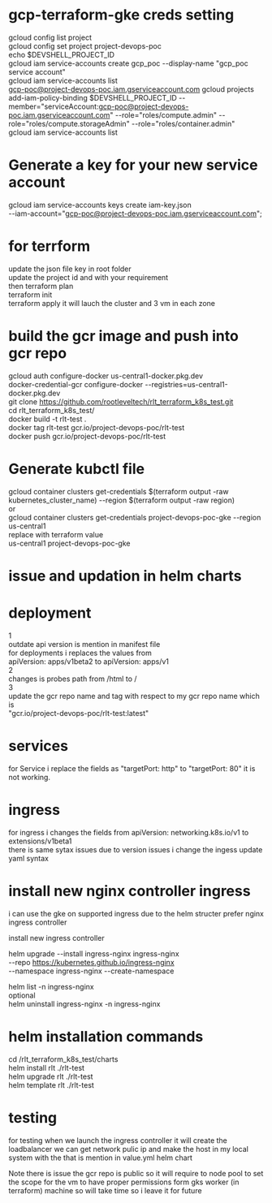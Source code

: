 # gcp-terraform-gke creds setting
gcloud config list project <br />
gcloud config set project project-devops-poc <br />
echo $DEVSHELL_PROJECT_ID <br />
gcloud iam service-accounts create gcp_poc --display-name "gcp_poc service account" <br />
gcloud iam service-accounts list <br />
gcp-poc@project-devops-poc.iam.gserviceaccount.com
gcloud projects add-iam-policy-binding $DEVSHELL_PROJECT_ID     --member="serviceAccount:gcp-poc@project-devops-poc.iam.gserviceaccount.com"     --role="roles/compute.admin"     --role="roles/compute.storageAdmin"     --role="roles/container.admin"   <br />
gcloud iam service-accounts list <br />
# Generate a key for your new service account
gcloud iam service-accounts keys create iam-key.json \
  --iam-account="gcp-poc@project-devops-poc.iam.gserviceaccount.com";

# for terrform 

update the json file key in root folder <br />
update the project id and with your requirement <br />
then terraform plan <br />
terraform init <br />
terraform apply it will lauch the cluster and 3 vm in each zone <br />






# build the gcr image and push into gcr repo

gcloud auth configure-docker     us-central1-docker.pkg.dev <br />
docker-credential-gcr configure-docker --registries=us-central1-docker.pkg.dev <br />
git clone https://github.com/rootleveltech/rlt_terraform_k8s_test.git <br />
cd rlt_terraform_k8s_test/ <br />
docker build -t rlt-test . <br />
docker tag rlt-test  gcr.io/project-devops-poc/rlt-test <br />
docker push  gcr.io/project-devops-poc/rlt-test <br />

# Generate kubctl file 

gcloud container clusters get-credentials $(terraform output -raw kubernetes_cluster_name) --region $(terraform output -raw region) <br />
or <br />
gcloud container clusters get-credentials project-devops-poc-gke --region us-central1 <br />
replace with terraform value <br />
us-central1  project-devops-poc-gke


# issue and updation in helm charts
# deployment
1 <br />
outdate api version is mention in manifest file  <br />
for deployments i replaces the values from  <br />
apiVersion: apps/v1beta2 to apiVersion: apps/v1 <br />
2 <br />
changes is probes path from /html to / <br />
3 <br />
update the gcr repo name and tag with respect to my gcr repo name which is <br />
"gcr.io/project-devops-poc/rlt-test:latest" <br />

# services
for Service i replace the fields as  "targetPort: http" to "targetPort: 80" it is not working. <br />

# ingress <br />

for ingress i changes the fields from apiVersion: networking.k8s.io/v1 to extensions/v1beta1 <br />
there is same sytax issues due to version issues i change the ingess update yaml syntax <br />

# install new nginx controller ingress <br />

i can use the gke on supported ingress due to the helm structer prefer nginx ingress controller <br />

install new ingress controller  <br />

helm upgrade --install ingress-nginx ingress-nginx \
  --repo https://kubernetes.github.io/ingress-nginx \
  --namespace ingress-nginx --create-namespace

  helm list -n ingress-nginx <br />
optional <br />
   helm uninstall ingress-nginx -n ingress-nginx <br />



# helm installation commands
cd /rlt_terraform_k8s_test/charts <br />
helm install rlt ./rlt-test <br />
helm upgrade rlt ./rlt-test <br />
helm template rlt ./rlt-test <br />


# testing
for testing when we launch the ingress controller it will create the  loadbalancer we can get network pulic ip and make the host in my local system 
with the that is mention in value.yml helm chart
<br />

Note there is issue the gcr repo is public so it will require to node pool to set the scope for the vm to have proper permissions form gks worker (in terraform) machine so will take time so i leave it for future 







